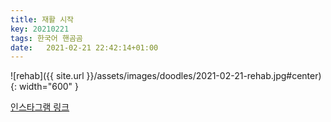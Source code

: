 ```yaml
---
title: 재활 시작
key: 20210221
tags: 한국어 핸곰곰
date:   2021-02-21 22:42:14+01:00
---
```


![rehab]({{ site.url }}/assets/images/doodles/2021-02-21-rehab.jpg#center){: width="600" }

[인스타그램 링크](https://www.instagram.com/p/CLkax36nIGv/)
